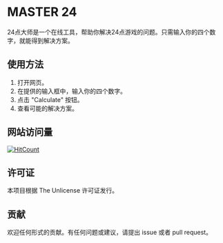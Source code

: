# MASTER 24

24点大师是一个在线工具，帮助你解决24点游戏的问题。只需输入你的四个数字，就能得到解决方案。

## 使用方法

1. 打开网页。
2. 在提供的输入框中，输入你的四个数字。
3. 点击 "Calculate" 按钮。
4. 查看可能的解决方案。

## 网站访问量

[![HitCount](https://hits.dwyl.com/WayfarerYuan/24Go.svg?style=flat-square)](http://hits.dwyl.com/WayfarerYuan/24Go)

## 许可证

本项目根据 The Unlicense 许可证发行。

## 贡献

欢迎任何形式的贡献。有任何问题或建议，请提出 issue 或者 pull request。
